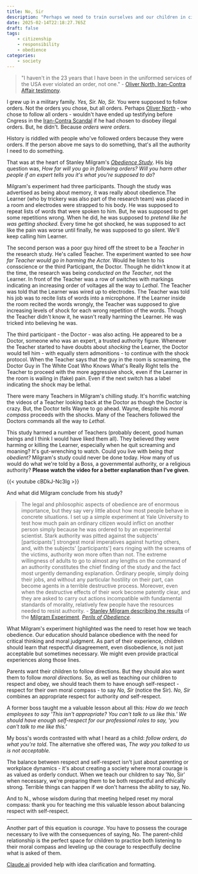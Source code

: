 ```yaml
---
title: No, Sir
description: "Perhaps we need to train ourselves and our children in civil disobedience."
date: 2025-02-14T22:18:27.765Z
draft: false
tags:
    - citizenship
    - responsibility
    - obedience
categories:
    - society
---
```

>  "I haven't in the 23 years that I have been in the uniformed services of the USA ever violated an order, not one." - [Oliver North, Iran-Contra Affair testimony](https://digitalrepository.unm.edu/cgi/viewcontent.cgi?article=1789&context=noticen). 

I grew up in a military family. *Yes, Sir. No, Sir.* You were supposed to follow orders. Not the orders you chose, but all orders. Perhaps [Oliver North](https://en.wikipedia.org/wiki/Oliver_North) - who chose to follow all orders - wouldn't have ended up testifying before Cngress in the [Iran-Contra Scandal](https://en.wikipedia.org/wiki/Iran%E2%80%93Contra_affair) if he had chosen to disobey illegal orders. But, he didn't. Because *orders were orders*. 

History is riddled with people who've followed orders because they were orders. If the person above me says to do something, that's all the authority I need to do something. 

That was at the heart of Stanley Milgram's *[Obedience Study](https://en.wikipedia.org/wiki/Milgram_experiment)*. His big question was, *How far will you go in following orders? Will you harm other people if an expert tells you it's what you're supposed to do*? 

Milgram's experiment had three participants. Though the study was advertised as being about memory, it was really about obedience.The Learner (who by trickery was also part of the research team) was placed in a room and electrodes were strapped to his body. He was supposed to repeat lists of words that were spoken to him. But, he was supposed to get some repetitions wrong. When he did, he was supposed to *pretend like he was getting shocked*. Every time he got shocked, he was supposed to act like the pain was worse until finally, he was supposed to go silent. We'll keep calling him Learner. 

The second person was a poor guy hired off the street to be a *Teacher* in the research study. He's called Teacher. The experiment wanted to see *how far Teacher would go in harming the Actor.* Would he listen to his consscience or the third Participant, the Doctor. Though he didn't know it at the time, the research was being *conducted on the Teacher*, not the Learner. In front of the Teacher was a row of switches with markings indicating an increasing order of voltages all the way to *Lethal*. The Teacher was told that the Learner was wired up to electrodes. The Teacher was told his job was to recite lists of words into a microphone. If the Learner inside the room recited the words wrongly, the Teacher was supposed to give increasing levels of shock for each wrong repetition of the words. Though the Teacher didn't know it, he wasn't really harming the Learner. He was tricked into believing he was. 


The third participant - the Doctor - was also acting. He appeared to be a Doctor, someone who was an expert, a trusted authority figure. Whenever the Teacher started to have doubts about *shocking* the Learner, the Doctor would tell him - with equally stern admonitions - to continue with the shock protocol.  When the Teacher says that the guy in the room is screamimg, the Doctor Guy in The White Coat Who Knows What's Really Right tells the Teacher to proceed with the more aggressive shock, even if the Learner in the room is wailing in (fake) pain. Even if the next switch has a label indicating the shock may be lethal. 

There were many Teachers in Milgram's chilling study. It's horrific watching the videos of a Teacher looking back at the Doctor as though the Doctor is crazy. But, the Doctor tells Wayne to go ahead. Wayne, despite his *moral compass* proceeds with the shocks. Many of the Teachers followed the Doctors commands all the way to *Lethal*. 

This study harmed a number of Teachers (probably decent, good human beings and I think I would have liked them all). They believed they were harming or killing the Learner, especially when he quit screaming and moaning? It's gut-wrenching to watch. Could you live with being *that obedient?* Milgram's study could never be done today. How many of us would do what we're told by a Boss, a governmental authority, or a religious authority? **Please watch the video for a better explanation than I've given**. 

{{< youtube cBDkJ-Nc3Ig >}}

And what did Milgram conclude from his study?

>    The legal and philosophic aspects of obedience are of enormous importance, but they say very little about how most people behave in concrete situations. I set up a simple experiment at Yale University to test how much pain an ordinary citizen would inflict on another person simply because he was ordered to by an experimental scientist. Stark authority was pitted against the subjects' [participants'] strongest moral imperatives against hurting others, and, with the subjects' [participants'] ears ringing with the screams of the victims, authority won more often than not. The extreme willingness of adults to go to almost any lengths on the command of an authority constitutes the chief finding of the study and the fact most urgently demanding explanation. Ordinary people, simply doing their jobs, and without any particular hostility on their part, can become agents in a terrible destructive process. Moreover, even when the destructive effects of their work become patently clear, and they are asked to carry out actions incompatible with fundamental standards of morality, relatively few people have the resources needed to resist authority. - [Stanley Milgram describing the results](https://en.wikiquote.org/wiki/Obedience) of the [Milgram Experiment](https://en.wikipedia.org/wiki/Milgram_experiment), *[Perils of Obedience](https://www.paulgraham.com/perils.html)*.

What Milgram's experiment highlighted was the need to reset how we teach obedience. Our education should balance obedience with the need for critical thinking and moral judgment. As part of their experience, children should learn that respectful disagreement, even disobedience, is not just acceptable but sometimes necessary. We might even provide practical experiences along those lines. 

Parents want their children to follow directions. But they should also want them to follow *moral directions*. So, as well as teaching our children to respect and obey, we should teach them to have enough self-respect - respect for their own moral compass - to say *No, Sir* (notice the Sir). *No, Sir* combines an appropriate respect for authority *and* self-respect. 

A former boss taught me a valuable lesson about all this: *How do we teach employees to say 'This isn't appropriate? You can't talk to us like this.' We should have enough self-respect for our professional roles to say, 'you can't talk to me like this.'*

My boss's words contrasted with what I heard as a child: *follow orders, do what you're told*. The alternative she offered was, *The way you talked to us is not acceptable.*

The balance between respect and self-respect isn't just about parenting or workplace dynamics - it's about creating a society where moral courage is as valued as orderly conduct. When we teach our children to say 'No, Sir' when necessary, we're preparing them to be both respectful and ethically strong. Terrible things can happen if we don't harness the ability to say, No. 

And to N., whose wisdom during that meeting helped reset my moral compass: thank you for teaching me this valuable lesson about balancing respect with self-respect.

---

Another part of this equation is *courage*. You have to possess the courage necessary to live with the consequences of saying, No. The parent-child relationship is the perfect space for children to practice both listening to their moral compass and leveling up the courage to respectfully decline what is asked of them. 

[Claude.ai](https://claude.ai) provided help with idea clarification and formatting. 

